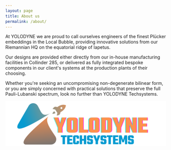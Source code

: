 ```yaml
---
layout: page
title: About us
permalink: /about/
---
```


At YOLODYNE we are proud to call ourselves engineers of the finest Plücker embeddings in the Local Bubble, providing innovative solutions from our Riemannian HQ on the equatorial ridge of Iapetus.

Our designs are provided either directly from our in-house manufacturing facilities in Collinder 285, or delivered as fully integrated bespoke components in our client's systems at the production plants of their choosing.

Whether you're seeking an uncompromising non-degenerate bilinear form, or you are simply concerned with practical solutions that preserve the full Pauli-Lubanski spectrum, look no further than YOLODYNE Techsystems.

![logo](/assets/img/logo-horiz.png)
